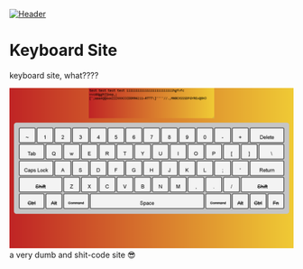 [![Header](https://github.com/st0pcha/st0pcha/blob/main/assets/header.png)](https://st0pcha.github.io/)

# Keyboard Site
keyboard site, what????

[![Screenshot](./screenshot.png)](https://github.com/st0pcha)
a very dumb and shit-code site 😎